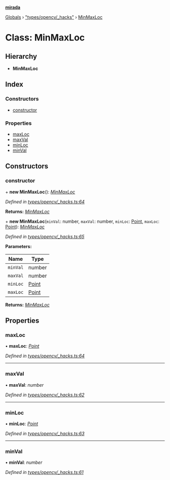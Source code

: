 **[mirada](../README.md)**

[Globals](../README.md) › ["types/opencv/_hacks"](../modules/_types_opencv__hacks_.md) › [MinMaxLoc](_types_opencv__hacks_.minmaxloc.md)

# Class: MinMaxLoc

## Hierarchy

* **MinMaxLoc**

## Index

### Constructors

* [constructor](_types_opencv__hacks_.minmaxloc.md#constructor)

### Properties

* [maxLoc](_types_opencv__hacks_.minmaxloc.md#maxloc)
* [maxVal](_types_opencv__hacks_.minmaxloc.md#maxval)
* [minLoc](_types_opencv__hacks_.minmaxloc.md#minloc)
* [minVal](_types_opencv__hacks_.minmaxloc.md#minval)

## Constructors

###  constructor

\+ **new MinMaxLoc**(): *[MinMaxLoc](_types_opencv__hacks_.minmaxloc.md)*

*Defined in [types/opencv/_hacks.ts:64](https://github.com/cancerberoSgx/mirada/blob/170e57c/mirada/src/types/opencv/_hacks.ts#L64)*

**Returns:** *[MinMaxLoc](_types_opencv__hacks_.minmaxloc.md)*

\+ **new MinMaxLoc**(`minVal`: number, `maxVal`: number, `minLoc`: [Point](_types_opencv__hacks_.point.md), `maxLoc`: [Point](_types_opencv__hacks_.point.md)): *[MinMaxLoc](_types_opencv__hacks_.minmaxloc.md)*

*Defined in [types/opencv/_hacks.ts:65](https://github.com/cancerberoSgx/mirada/blob/170e57c/mirada/src/types/opencv/_hacks.ts#L65)*

**Parameters:**

Name | Type |
------ | ------ |
`minVal` | number |
`maxVal` | number |
`minLoc` | [Point](_types_opencv__hacks_.point.md) |
`maxLoc` | [Point](_types_opencv__hacks_.point.md) |

**Returns:** *[MinMaxLoc](_types_opencv__hacks_.minmaxloc.md)*

## Properties

###  maxLoc

• **maxLoc**: *[Point](_types_opencv__hacks_.point.md)*

*Defined in [types/opencv/_hacks.ts:64](https://github.com/cancerberoSgx/mirada/blob/170e57c/mirada/src/types/opencv/_hacks.ts#L64)*

___

###  maxVal

• **maxVal**: *number*

*Defined in [types/opencv/_hacks.ts:62](https://github.com/cancerberoSgx/mirada/blob/170e57c/mirada/src/types/opencv/_hacks.ts#L62)*

___

###  minLoc

• **minLoc**: *[Point](_types_opencv__hacks_.point.md)*

*Defined in [types/opencv/_hacks.ts:63](https://github.com/cancerberoSgx/mirada/blob/170e57c/mirada/src/types/opencv/_hacks.ts#L63)*

___

###  minVal

• **minVal**: *number*

*Defined in [types/opencv/_hacks.ts:61](https://github.com/cancerberoSgx/mirada/blob/170e57c/mirada/src/types/opencv/_hacks.ts#L61)*